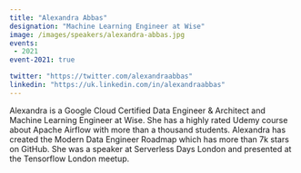 ```yaml
---
title: "Alexandra Abbas"
designation: "Machine Learning Engineer at Wise"
image: /images/speakers/alexandra-abbas.jpg
events:
 - 2021
event-2021: true

twitter: "https://twitter.com/alexandraabbas"
linkedin: "https://uk.linkedin.com/in/alexandraabbas"
---
```


Alexandra is a Google Cloud Certified Data Engineer & Architect and Machine Learning Engineer at Wise. She has a highly rated Udemy course about Apache Airflow with more than a thousand students. Alexandra has created the Modern Data Engineer Roadmap which has more than 7k stars on GitHub. She was a speaker at Serverless Days London and presented at the Tensorflow London meetup.